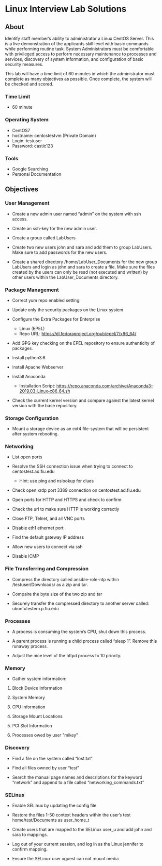 # Linux Interview Lab Solutions

## About

Identify staff member’s ability to administrator a Linux CentOS Server. This is a live demonstration of the applicants skill level with basic commands while performing routine task. System Administrators must be comfortable with privileged access to perform necessary maintenance to processes and services, discovery of system information, and configuration of basic security measures.

This lab will have a time limit of 60 minutes in which the administrator must complete as many objectives as possible. Once complete, the system will be checked and scored.

### Time Limit

- 60 minute

### Operating System

- CentOS7
- hostname: centostestvm (Private Domain)
- Login: testuser
- Password: castic123

### Tools

- Google Searching
- Personal Documentation

## Objectives

### User Management

- Create a new admin user named “admin” on the system with ssh access.

- Create an ssh-key for the new admin user.

- Create a group called LabUsers

- Create two new users john and sara and add them to group LabUsers. Make sure to add passwords for the new users.

- Create a shared directory /home/LabUser_Documents for the new group LabUsers and login as john and sara to create a file. Make sure the files created by the users can only be read (not executed and written) by other users within the LabUser_Documents directory.

### Package Management

- Correct yum repo enabled setting

- Update only the security packages on the Linux system

- Configure the Extra Packages for Enterprise
  - Linux (EPEL)
  - Repo URL: 
 https://dl.fedoraproject.org/pub/epel/7/x86_64/

- Add GPG key checking on the EPEL repository to ensure authenticity of packages.

- Install python3.6

- Install Apache Webserver

- Install Anaconda
  - Installation Script: https://repo.anaconda.com/archive/Anaconda3-2019.03-Linux-x86_64.sh

- Check the current kernel version and compare against the latest kernel version with the base repository.

### Storage Configuration

- Mount a storage device as an ext4 file-system that will be persistent after system rebooting.

### Networking

- List open ports

- Resolve the SSH connection issue when trying to connect to centostest.ad.fiu.edu
  - Hint: use ping and nslookup for clues

- Check open xrdp port 3389 connection on centostest.ad.fiu.edu

- Open ports for HTTP and HTTPS and check to confirm

- Check the url to make sure HTTP is working correctly

- Close FTP, Telnet, and all VNC ports

- Disable eth1 ethernet port

- Find the default gateway IP address

- Allow new users to connect via ssh

- Disable ICMP
 

### File Transferring and Compression

- Compress the directory called ansible-role-ntp within /testuser/Downloads/ as a zip and tar.

- Compaire the byte size of the two zip and tar

- Securely transfer the compressed directory to another server called: ubuntutestvm.p.fiu.edu

### Processes

- A process is consuming the system’s CPU, shut down this process.

- A parent process is running a child process called “sleep 1”. Remove this runaway process. 

- Adjust the nice level of the httpd process to 10 priority.

### Memory

- Gather system information:

1. Block Device Information

2. System Memory

3. CPU Information

4. Storage Mount Locations

5. PCI Slot Information

6. Processes owed by user "mikey"  

### Discovery

- Find a file on the system called “lost.txt”

- Find all files owned by user “test”

- Search the manual page names and descriptions for the keyword “network” and append to a file called “networking_commands.txt”

### SELinux

- Enable SELinux by updating the config file

- Restore the files 1-50 context headers within the user’s test home/test/Documents as user_home_t

- Create users that are mapped to the SELinux user_u and add john and sara to mappings.

- Log out of your current session, and log in as the Linux jennifer to confirm mapping. 

- Ensure the SELinux user xguest can not mount media